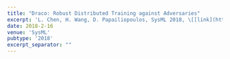 ```yaml
---
title: "Draco: Robust Distributed Training against Adversaries"
excerpt: 'L. Chen, H. Wang, D. Papailiopoulos, SysML 2018, \[[link](http://www.sysml.cc/doc/2018/199.pdf)\]'
date: 2018-2-16
venue: 'SysML'
pubtype: '2018'
excerpt_separator: ""
---
```

